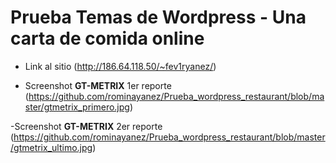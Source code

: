 # Prueba Temas de Wordpress - Una carta de comida online
- Link al sitio (http://186.64.118.50/~fev1ryanez/)

- Screenshot **GT-METRIX** 1er reporte (https://github.com/rominayanez/Prueba_wordpress_restaurant/blob/master/gtmetrix_primero.jpg)

-Screenshot **GT-METRIX** 2er reporte (https://github.com/rominayanez/Prueba_wordpress_restaurant/blob/master/gtmetrix_ultimo.jpg)
